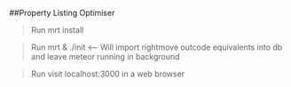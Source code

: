 ##Property Listing Optimiser

> Run mrt install

> Run mrt & ./init <-- Will import rightmove outcode equivalents into db and leave meteor running in background

> Run visit localhost:3000 in a web browser
